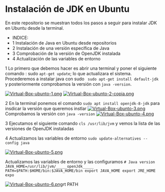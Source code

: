 # Instalación de JDK en Ubuntu
En este  repositorio se muestran todos los pasos a seguir para instalar JDK en Ubuntu desde la terminal.
* INDICE:
* 1 Instalación de Java en Ubuntu desde repositorios
* 2 Instalación  de una  versión específica de Java
* 3 Comprobación de  la versión de OpenJDK instalada
* 4 Actualización de las variables de entorno


1
Lo primero que debemos hacer es abrir una terminal y poner el siguiente comando :  sudo `apt-get update`; lo que actualizara el sistema. Procederemos a instalar java con 
sudo `  sudo apt-get install default-jdk
` y posteriormente comprobamos la versión  con  `java -version`.

[![Virtual-Box-ubunto-1.png](https://i.postimg.cc/HLrsbCWx/Virtual-Box-ubunto-1.png)](https://postimg.cc/mcGsGJHf)
[![Virtual-Box-ubunto-2-copia.png](https://i.postimg.cc/d3wkYtr1/Virtual-Box-ubunto-2-copia.png)](https://postimg.cc/9RgFP2x5)

2
En la terminal ponemos el comando `sudo apt install openjdk-8-jdk` para insdicar la versión que queremos instlar 
[![Virtual-Box-ubunto-3.png](https://i.postimg.cc/G3fsG3Mf/Virtual-Box-ubunto-3.png)](https://postimg.cc/Z0rRhmzP)
Comprobamos la versión con `java -version`
[![Virtual-Box-ubunto-4.png](https://i.postimg.cc/GmT0tK4N/Virtual-Box-ubunto-4.png)](https://postimg.cc/cvWk5QMM)

3 
Ejecutamos el siguiente comando   `cls /usr/lib/jvm`  y vemos la lista de las versiones de OpenJDK instaladas

4
Actualizamos las variables de entorno `sudo update-alternatives --config java`

[![Virtual-Box-ubunto-5.png](https://i.postimg.cc/28p9TYyH/Virtual-Box-ubunto-5.png)](https://postimg.cc/V5RFL3jM)

Actualizamos las variables de entorno y las configuramos
 `# Java version
JAVA_HOME=/usr/lib/jvm/_____openJdk_____
PATH=$PATH:$HOME/bin:$JAVA_HOME/bin
export JAVA_HOME
export JRE_HOME
expo`

[![Virtual-Box-ubunto-6.png](https://i.postimg.cc/sx8rHNBY/Virtual-Box-ubunto-6.png)](https://postimg.cc/JHbvGK50)rt PATH 
